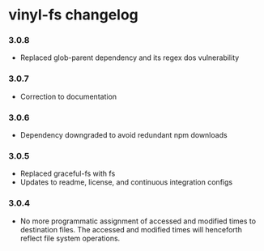 # vinyl-fs changelog

### 3.0.8
* Replaced glob-parent dependency and its regex dos vulnerability

### 3.0.7
* Correction to documentation

### 3.0.6
* Dependency downgraded to avoid redundant npm downloads

### 3.0.5
* Replaced graceful-fs with fs
* Updates to readme, license, and continuous integration configs

### 3.0.4
* No more programmatic assignment of accessed and modified times to destination 
  files. The accessed and modified times will henceforth reflect file system 
  operations.
